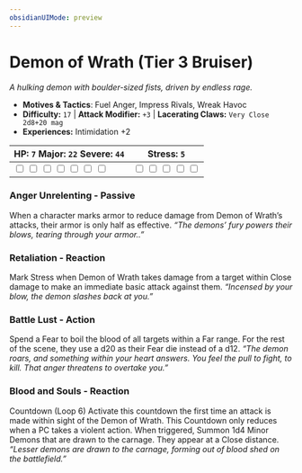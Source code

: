 ```yaml
---
obsidianUIMode: preview
---
```

# Demon of Wrath (Tier 3 Bruiser)

*A hulking demon with boulder-sized fists, driven by endless rage.*

- **Motives & Tactics**: Fuel Anger, Impress Rivals, Wreak Havoc
- **Difficulty:** `17` | **Attack Modifier:** `+3` | **Lacerating Claws:** `Very Close 2d8+20 mag`
- **Experiences:** Intimidation +2

| HP: `7` Major: `22` Severe: `44` | Stress: `5` |
|--|--|
|  <input type="checkbox" unchecked id="d8ddddd7"> <input type="checkbox" unchecked id="d926528f"> <input type="checkbox" unchecked id="bf990990"> <input type="checkbox" unchecked id="5b075004"> <input type="checkbox" unchecked id="5169a17d"> <input type="checkbox" unchecked id="66a8d9d0"> <input type="checkbox" unchecked id="34b4e780"> |  <input type="checkbox" unchecked id="e39ecaef"> <input type="checkbox" unchecked id="723cb1c5"> <input type="checkbox" unchecked id="79acc3f5"> <input type="checkbox" unchecked id="a3fa91d4"> <input type="checkbox" unchecked id="70ae5fd7"> |

### Anger Unrelenting - Passive

When a character marks armor to reduce damage from Demon of Wrath’s attacks, their armor is only half as effective. *“The demons’ fury powers their blows, tearing through your armor..”*

### Retaliation - Reaction

Mark Stress when Demon of Wrath takes damage from a target within Close damage to make an immediate basic attack against them. *“Incensed by your blow, the demon slashes back at you.”*

### Battle Lust - Action

Spend a Fear to boil the blood of all targets within a Far range. For the rest of the scene, they use a d20 as their Fear die instead of a d12. *“The demon roars, and something within your heart answers. You feel the pull to fight, to kill. That anger threatens to overtake you.”*

### Blood and Souls - Reaction

Countdown (Loop 6) Activate this countdown the first time an attack is made within sight of the Demon of Wrath. This Countdown only reduces when a PC takes a violent action. When triggered, Summon 1d4 Minor Demons that are drawn to the carnage. They appear at a Close distance. *“Lesser demons are drawn to the carnage, forming out of blood shed on the battlefield.”*



